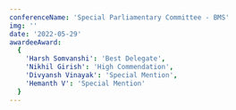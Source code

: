 ```yaml
---
conferenceName: 'Special Parliamentary Committee - BMS'
img: ''
date: '2022-05-29'
awardeeAward:
  {
    'Harsh Somvanshi': 'Best Delegate',
    'Nikhil Girish': 'High Commendation',
    'Divyansh Vinayak': 'Special Mention',
    'Hemanth V': 'Special Mention'
  }
---
```

